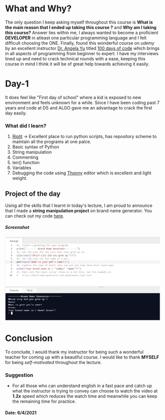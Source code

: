 # What and Why?

The only question I keep asking myself throughout this course is **What is the main reason that I ended up taking this course ?** and **Why am I taking this course?** Answer lies within me, I always wanted to become a proficient **DEVELOPER** in atleast one particular programming language and I felt difficult choosing the ONE. Finally, found this wonderful course on _udemy_ by an excellent instructor [Dr. Angela Yu](https://www.udemy.com/user/4b4368a3-b5c8-4529-aa65-2056ec31f37e/) titled [100 days of code](https://www.udemy.com/share/103IHM/) which brings in all aspects of programming from beginner to expert. I have my interviews lined up and need to crack technical rounds with a ease, keeping this course in mind I think it will be of great help towards achieving it easily.

# Day-1

It does feel like "First day of school" where a kid is exposed to new environment and feels unknown for a while. Since I have been coding past 7 years and code at DS and ALGO gave me an advantage to crack the first day easily.

### What did I learn?

1. [Riplit](https://replit.com/) -> Excellent place to run python scripts, has repository scheme to maintain all the programs at one palce.
2. Basic syntax of Python
3. String manipulation
4. Commenting
5. len() function
6. Variables
7. Debugging the code using [Thonny](https://thonny.org/) editor which is excellent and light weight.

## Project of the day

Using all the skills that I learnt in today's lecture, I am proud to announce that I made a **string manipulation project** on brand name generator. You can check out my code [here](https://replit.com/@skandasharma/band-name-generator). 

##### Screenshot

![Brand Name Generator](images/d1.JPG)

# Conclusion

To conclude, I would thank my instructor for being such a wonderful teacher for coming up with a beautiful course. I would like to thank **MYSELF** for being _self-motivated_ throughout the lecture. 

### Suggestion

- For all those who can understand english in a fast pace and catch up what the instructor is trying to convey can choose to watch the video at **1.2x** speed which reduces the watch time and meanwhile you can keep the remaining time for practice.

#### Date: 6/4/2021

